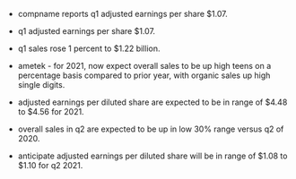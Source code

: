 - compname reports q1 adjusted earnings per share $1.07.

- q1 adjusted earnings per share $1.07.

- q1 sales rose 1 percent to $1.22 billion.

- ametek - for 2021, now expect overall sales to be up high teens on a percentage basis compared to prior year, with organic sales up high single digits.

- adjusted earnings per diluted share are expected to be in range of $4.48 to $4.56 for 2021.

- overall sales in q2 are expected to be up in low 30% range versus q2 of 2020.

- anticipate adjusted earnings per diluted share will be in range of $1.08 to $1.10 for q2 2021.
